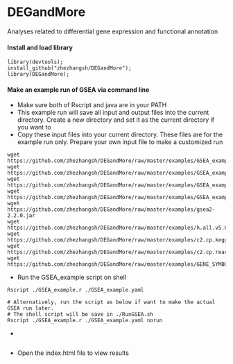 # DEGandMore
Analyses related to differential gene expression and functional annotation 

#### Install and load library
```
library(devtools);
install_github("zhezhangsh/DEGandMore");
library(DEGandMore);
```

#### Make an example run of GSEA via command line

- Make sure both of Rscript and java are in your PATH
- This example run will save all input and output files into the current directory. Create a new directory and set it as the current directory if you want to
- Copy these input files into your current directory. These files are for the example run only. Prepare your own input file to make a customized run

```
wget https://github.com/zhezhangsh/DEGandMore/raw/master/examples/GSEA_example.r               
wget https://github.com/zhezhangsh/DEGandMore/raw/master/examples/GSEA_example.yaml              
wget https://github.com/zhezhangsh/DEGandMore/raw/master/examples/GSEA_example.cls               
wget https://github.com/zhezhangsh/DEGandMore/raw/master/examples/GSEA_example.gct  
wget https://github.com/zhezhangsh/DEGandMore/raw/master/examples/gsea2-2.2.0.jar          
wget https://github.com/zhezhangsh/DEGandMore/raw/master/examples/h.all.v5.0.symbols.gmt
wget https://github.com/zhezhangsh/DEGandMore/raw/master/examples/c2.cp.kegg.v5.0.symbols.gmt 
wget https://github.com/zhezhangsh/DEGandMore/raw/master/examples/c2.cp.reactome.v5.0.symbols.gmt
wget https://github.com/zhezhangsh/DEGandMore/raw/master/examples/GENE_SYMBOL.chip    
```

- Run the GSEA_example script on shell

```
Rscript ./GSEA_example.r ./GSEA_example.yaml

# Alternatively, run the script as below if want to make the actual GSEA run later. 
# The shell script will be save in ./RunGSEA.sh
Rscript ./GSEA_example.r ./GSEA_example.yaml norun

```

- 
```
```

- Open the index.html file to view results
